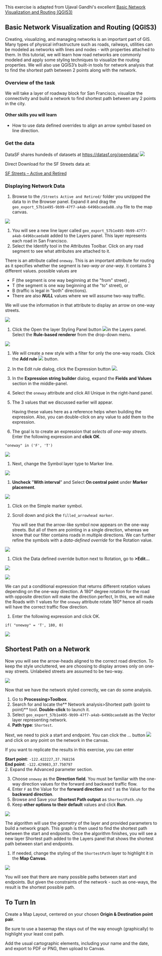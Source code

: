 This exercise is adapted from Ujaval Gandhi's excellent [Basic Network Visualization and Routing (QGIS3)](https://www.qgistutorials.com/en/docs/3/basic_network_analysis.html)

## Basic Network Visualization and Routing (QGIS3)

Creating, visualizing, and managing networks is an important part of GIS. Many types of physical infrastructure such as roads, railways, utilities can be modeled as networks with lines and nodes - with properties attached to them. In this tutorial, we will learn how road networks are commonly modeled and apply some styling techniques to visualize the routing properties. We will also use QGIS3’s built-in tools for network analysis that to find the shortest path between 2 points along with the network.


### **Overview of the task**

We will take a layer of roadway block for San Francisco, visualize the connectivity and build a network to find shortest path between any 2 points in the city.


#### **Other skills you will learn**



* How to use data defined overrides to align an arrow symbol based on line direction.


### Get the data

DataSF shares hundeds of datasets at https://datasf.org/opendata/
![](images/Network_Analysis-8f0f8501.png)

Direct Download for the SF Streets data at:  

[SF Streets – Active and Retired](https://data.sfgov.org/Geographic-Locations-and-Boundaries/Streets-Active-and-Retired/3psu-pn9h)

### Displaying Network Data  

1. Browse to the `/Streets Active and Retired/` folder you unzipped the data to in the Browser panel. Expand it and drag the `geo_export_57b1e495-9b99-47f7-a4ab-6496bcaeda88.shp` file to the map canvas.

![](images/Network_Analysis-99f95169.png)

1. You will see a new line layer called `geo_export_57b1e495-9b99-47f7-a4ab-6496bcaeda88` added to the Layers panel. This layer represents each road in San Francisco.
2. Select the Identify tool in the Attributes Toolbar. Click on any road segment to see what attributes are attached to it.

There is an attribute called `oneway`. This is an important attribute for routing as it specifies whether the segment is _two-way or one-way_. It contains 3 different values. possible values are
* F (the segment is one way beginning at the "from" street) ,
* T (the segment is one way beginning at the "to" street), or
* B (traffic is legal in "both" directions).
* There are also **_NULL_** values where we will assume two-way traffic.

We will use the information in that attribute to display an arrow on one-way streets.

![](images/Network_Analysis-97261c97.png)


1. Click the Open the layer Styling Panel button ![](images/Network_Analysis-fe00bea5.png)in the Layers panel. Select the **Rule-based renderer** from the drop-down menu.

![](images/Network_Analysis-fab99b21.png)


1. We will create a new style with a filter for only the one-way roads. Click the **Add rule** ![](images/Network_Analysis-87fdc3a0.png) button.

1. In the Edit rule dialog, click the Expression button ![](images/Network_Analysis-b2ce377e.png).

1. In the **Expression string builder** dialog, expand the **Fields and Values** section in the middle-panel.
2. Select the `oneway` attribute and click All Unique in the right-hand panel.
3. The 3 values that we discussed earlier will appear.

   Having these values here as a reference helps when building the expression. Also, you can double-click on any value to add them to the expression.

4. The goal is to create an expression that _selects all one-way streets_. Enter the following expression and **click OK**.

`"oneway" in ('F', 'T')`

![](images/Network_Analysis-41ed3954.png)

1. Next, change the Symbol layer type to Marker line.

![](images/Network_Analysis-028783ac.png)

1. **Uncheck** "**With interval**" and Select **On central point** under **Marker placement**.

![](images/Network_Analysis-778a0553.png)


1. Click on the Simple marker symbol.
2. Scroll down and pick the `filled_arrowhead marker`.

   You will see that the arrow-like symbol now appears on the one-way streets. But all of them are pointing in a single direction, whereas we know that our filter contains roads in multiple directions. We can further refine the symbols with a _data-defined override_ for the Rotation value.

![](images/Network_Analysis-bdbf05cb.png)


1. Click the Data defined override button next to Rotation, go to **>Edit...**

![](images/Network_Analysis-42cbb64c.png)


![](images/Network_Analysis-15bab421.png)

We can put a conditional expression that returns different rotation values depending on the one-way direction. A 180° degree rotation for the road with opposite direction will make the direction perfect, In this, we will make the Roads with `T` values for the `oneway` attribute rotate 180° hence all roads will have the correct traffic flow direction.

1. Enter the following expression and click OK.

`if( "oneway" = 'T', 180, 0)`

![](images/Network_Analysis-72810b47.png)

## Shortest Path on a Network

Now you will see the arrow-heads aligned to the correct road direction. To keep the style uncluttered, we are choosing to display arrows only on one-way streets. Unlabeled streets are assumed to be two-way.

![](images/Network_Analysis-1ed98943.png)

Now that we have the network styled correctly, we can do some analysis.

1. Go to **Processing>Toolbox**.
2. Search for and locate the** Network analysis>Shortest path (point to point)** tool. **Double-click** to launch it.
3. Select `geo_export_57b1e495-9b99-47f7-a4ab-6496bcaeda88` as the Vector layer representing network.
4. **Path type**: `Shortest`.

Next, we need to pick a start and endpoint. You can click the … button ![](images/Network_Analysis-5730a422.png) and click on any point on the network in the canvas.

If you want to replicate the results in this exercise, you can enter

**Start point**: `-122.422227,37.768156`  
**End point**: `-122.429083,37.750797`  
2. Expand the Advanced parameter section.

3. Choose `oneway` as the **Direction field**. You must be familiar with the one-way direction values for the forward and backward traffic flow.
4. Enter `F` as the Value for the **forward direction** and `T` as the Value for the **backward direction**.
5. Browse and Save your **Shortest Path output** as `ShortestPath.shp`
6. Keep **other options to their default** values and click **Run**.

![](images/Network_Analysis-760e2a82.png)

The algorithm will use the geometry of the layer and provided parameters to build a network graph. This graph is then used to find the shortest path between the start and endpoints. Once the algorithm finishes, you will see a new layer Shortest path added to the Layers panel that shows the shortest path between start and endpoints.

1. If needed, change the styling of the `ShortestPath` layer to highlight it in the **Map Canvas**.

![](images/Network_Analysis-19e60f2b.png)

You will see that there are many possible paths between start and endpoints. But given the constraints of the network - such as one-ways, the result is the shortest possible path.

## To Turn In

Create a Map Layout, centered on your chosen **Origin & Destination point pair**.

Be sure to use a basemap the stays out of the way enough (graphically) to highlight your least cost path.

Add the usual cartographic elements, including your name and the date, and export to PDF or PNG, then upload to Canvas.
